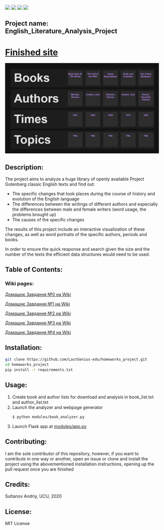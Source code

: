 ![](https://img.shields.io/github/license/LastGenius-edu/homeworks_project)
![](https://img.shields.io/github/commit-activity/w/LastGenius-edu/homeworks_project)
![](https://img.shields.io/github/last-commit/LastGenius-edu/homeworks_project)
![](https://img.shields.io/github/languages/code-size/LastGenius-edu/homeworks_project)
## Project name: English_Literature_Analysis_Project

# [Finished site](https://text-analysis-ucu.herokuapp.com)
![](https://github.com/LastGenius-edu/homeworks_project/raw/master/docs/site.png)

## Description: 

The project aims to analyze a huge library of openly available Project Gutenberg classic English texts and find out:
* The specific changes that took places during the course of history and evolution of the English language
* The differences between the writings of different authors and especially the differences between male and female writers (word usage, the problems brought up)
* The causes of the specific changes

The results of this project include an interactive visualization of these changes, as well as word portraits of the specific authors, periods and books.

In order to ensure the quick response and search given the size and the number of the texts the efficient data structures would need to be used.

## Table of Contents: 

### Wiki pages:

[Домашнє Завдання №0 на Wiki](https://github.com/LastGenius-edu/homeworks_project/wiki/1.-Домашнє-завдання-№0)

[Домашнє Завдання №1 на Wiki](https://github.com/LastGenius-edu/homeworks_project/wiki/2.-Домашнє-завдання-№1)

[Домашнє Завдання №2 на Wiki](https://github.com/LastGenius-edu/homeworks_project/wiki/3.-Домашнє-завдання-№2)

[Домашнє Завдання №3 на Wiki](https://github.com/LastGenius-edu/homeworks_project/wiki/4.-Домашнє-завдання-№3)

[Домашнє Завдання №4 на Wiki](https://github.com/LastGenius-edu/homeworks_project/wiki/5.-Домашнє-завдання-№4)

## Installation: 

```bash
git clone https://github.com/LastGenius-edu/homeworks_project.git
cd homeworks_project
pip install -r requirements.txt
```

## Usage: 
1. Create book and author lists for download and analysis in book_list.txt and author_list.txt
2. Launch the analyzer and webpage generator
    ```bash
    $ python modules/book_analyzer.py
    ```
3. Launch Flask app at [modules/app.py](https://github.com/LastGenius-edu/homeworks_project/blob/master/modules/app.py)

## Contributing: 

I am the sole contributor of this repository, however, if you want to contribute in one way or another, open an issue or clone and install the project using the abovementioned installation instructions, opening up the pull request once you are finished

## Credits: 

Sultanov Andriy, UCU, 2020

## License:  

MIT License
